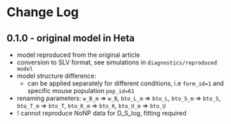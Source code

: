 # Change Log

## 0.1.0 - original model in Heta

- model reproduced from the original article
- conversion to SLV format, see simulations in `diagnostics/reproduced model`
- model structure difference: 
    - can be applied separately for different conditions, i.e `form_id=1` and specific mouse population `pop_id=61`
- renaming parameters:
    `w_B_m` => `w_B`,
    `bto_L_m` => `bto_L`,
    `bto_S_m` => `bto_S`,
    `bto_T_m` => `bto_T`,
    `bto_K_m` => `bto_K`,
    `bto_U_m` => `bto_U`
- ! cannot reproduce NoNP data for D_S_log, fitting required
